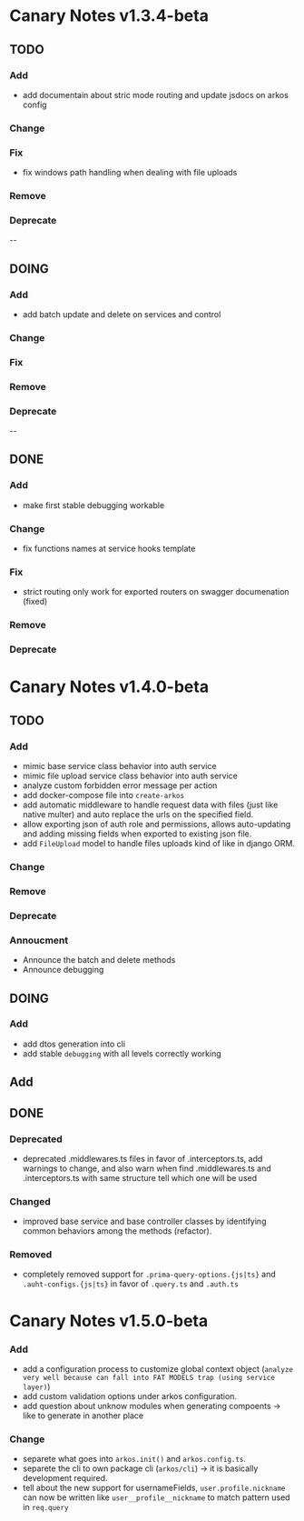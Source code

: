 # Canary Notes v1.3.4-beta

## TODO

### Add

- add documentain about stric mode routing and update jsdocs on arkos config

### Change

### Fix

- fix windows path handling when dealing with file uploads

### Remove

### Deprecate

--

## DOING

### Add

- add batch update and delete on services and control

### Change

### Fix

### Remove

### Deprecate

--

## DONE

### Add

- make first stable debugging workable

### Change

- fix functions names at service hooks template

### Fix

- strict routing only work for exported routers on swagger documenation (fixed)

### Remove

### Deprecate

# Canary Notes v1.4.0-beta

## TODO

### Add

- mimic base service class behavior into auth service
- mimic file upload service class behavior into auth service
- analyze custom forbidden error message per action
- add docker-compose file into `create-arkos`
- add automatic middleware to handle request data with files (just like native multer) and auto replace the urls on the specified field.
- allow exporting json of auth role and permissions, allows auto-updating and adding missing fields when exported to existing json file.
- add `FileUpload` model to handle files uploads kind of like in django ORM.

### Change

### Remove

### Deprecate

### Annoucment

- Announce the batch and delete methods
- Announce debugging

## DOING

### Add

- add dtos generation into cli
- add stable `debugging` with all levels correctly working

## Add

## DONE

### Deprecated

- deprecated .middlewares.ts files in favor of .interceptors.ts, add warnings to change, and also warn when find .middlewares.ts and .interceptors.ts with same structure tell which one will be used

### Changed

- improved base service and base controller classes by identifying common behaviors among the methods (refactor).

### Removed

- completely removed support for `.prima-query-options.{js|ts}` and `.auht-configs.{js|ts}` in favor of `.query.ts` and `.auth.ts`

# Canary Notes v1.5.0-beta

### Add

- add a configuration process to customize global context object (`analyze very well because can fall into FAT MODELS trap (using service layer)`)
- add custom validation options under arkos configuration.
- add question about unknow modules when generating compoents -> like to generate in another place

### Change

- separete what goes into `arkos.init()` and `arkos.config.ts`.
- separete the cli to own package cli (`arkos/cli`) -> it is basically development required.
- tell about the new support for usernameFields, `user.profile.nickname` can now be written like `user__profile__nickname` to match pattern used in `req.query`
